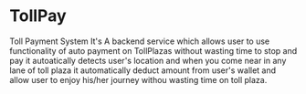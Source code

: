 # TollPay
Toll Payment System
It's A backend service which allows user to use functionality of auto payment on TollPlazas without wasting time to stop and pay it autoatically detects user's location and when you come near in any lane of toll plaza it automatically deduct amount from user's wallet and allow user to enjoy his/her journey withou wasting time on toll plaza.
